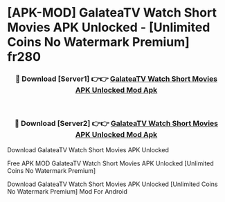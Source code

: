 # [APK-MOD] GalateaTV  Watch Short Movies APK Unlocked - [Unlimited Coins No Watermark Premium] fr280



<div align="center">
<h3>🔴 Download [Server1] 👉👉 <a href="https://momento.my/?title=GalateaTV__Watch_Short_Movies_APK_Unlocked">GalateaTV  Watch Short Movies APK Unlocked Mod Apk</a></h3><br>

<h3>🔴 Download [Server2] 👉👉 <a href="https://momento.my/?title=GalateaTV__Watch_Short_Movies_APK_Unlocked">GalateaTV  Watch Short Movies APK Unlocked Mod Apk</a></h3>
</div>



Download GalateaTV  Watch Short Movies APK Unlocked 

Free APK MOD GalateaTV  Watch Short Movies APK Unlocked [Unlimited Coins No Watermark Premium]

Download GalateaTV  Watch Short Movies APK Unlocked [Unlimited Coins No Watermark Premium] Mod For Android

